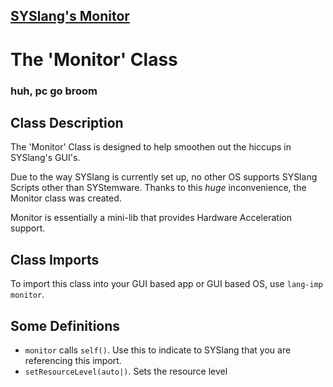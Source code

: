 ## [SYSlang's Monitor](https://docs.pipewarp.co.uk/SYSlang/)

# The 'Monitor' Class
### huh, pc go broom

## Class Description
The 'Monitor' Class is designed to help smoothen out the hiccups in SYSlang's GUI's.

Due to the way SYSlang is currently set up, no other OS supports SYSlang Scripts other than SYStemware. Thanks to this _huge_ inconvenience, the Monitor class was created.

Monitor is essentially a mini-lib that provides Hardware Acceleration support.

## Class Imports
To import this class into your GUI based app or GUI based OS, use `lang-imp monitor`.

## Some Definitions
- `monitor` calls `self()`. Use this to indicate to SYSlang that you are referencing this import.
- `setResourceLevel(auto|)`. Sets the resource level